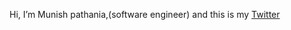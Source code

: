 Hi, I’m Munish pathania,(software engineer)  and this is my [Twitter](https://twitter.com/_MunisH_0)
